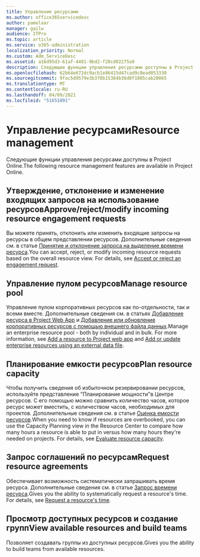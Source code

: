 ```yaml
---
title: Управление ресурсами
ms.author: office365servicedesc
author: pamelaar
manager: gailw
audience: ITPro
ms.topic: article
ms.service: o365-administration
localization_priority: Normal
ms.custom: Adm_ServiceDesc
ms.assetid: a16d95d3-61af-4481-9bd2-f20cd02275a9
description: Следующие функции управления ресурсами доступны в Project Online.
ms.openlocfilehash: 62b64e672dc9acb1e86415d47cad9c8ead053330
ms.sourcegitcommit: 9fac5d9579e3b370b15384b36d0f1805cab20065
ms.translationtype: MT
ms.contentlocale: ru-RU
ms.lasthandoff: 04/09/2021
ms.locfileid: "51651091"
---
```

# <a name="resource-management"></a><span data-ttu-id="a4f00-103">Управление ресурсами</span><span class="sxs-lookup"><span data-stu-id="a4f00-103">Resource management</span></span>

<span data-ttu-id="a4f00-104">Следующие функции управления ресурсами доступны в Project Online.</span><span class="sxs-lookup"><span data-stu-id="a4f00-104">The following resource management features are available in Project Online.</span></span>
  
## <a name="approverejectmodify-incoming-resource-engagement-requests"></a><span data-ttu-id="a4f00-105">Утверждение, отклонение и изменение входящих запросов на использование ресурсов</span><span class="sxs-lookup"><span data-stu-id="a4f00-105">Approve/reject/modify incoming resource engagement requests</span></span>

<span data-ttu-id="a4f00-p101">Вы можете принять, отклонить или изменить входящие запросы на ресурсы в общем представлении ресурсов. Дополнительные сведения см. в статье [Принятие и отклонение запроса на выделение времени ресурса](https://go.microsoft.com/fwlink/?LinkID=823659&amp;clcid=0x409).</span><span class="sxs-lookup"><span data-stu-id="a4f00-p101">You can accept, reject, or modify incoming resource requests based on the overall resource view. For details, see [Accept or reject an engagement request](https://go.microsoft.com/fwlink/?LinkID=823659&amp;clcid=0x409).</span></span>
  
## <a name="manage-resource-pool"></a><span data-ttu-id="a4f00-108">Управление пулом ресурсов</span><span class="sxs-lookup"><span data-stu-id="a4f00-108">Manage resource pool</span></span>

<span data-ttu-id="a4f00-p102">Управление пулом корпоративных ресурсов как по-отдельности, так и всеми вместе. Дополнительные сведения см. в статьях [Добавление ресурса в Project Web App](https://go.microsoft.com/fwlink/?LinkID=823660&amp;clcid=0x409) и [Добавление или обновление корпоративных ресурсов с помощью внешнего файла данных](https://go.microsoft.com/fwlink/?LinkID=823661&amp;clcid=0x409).</span><span class="sxs-lookup"><span data-stu-id="a4f00-p102">Manage an enterprise resource pool - both by individual and in bulk. For more information, see [Add a resource to Project web app](https://go.microsoft.com/fwlink/?LinkID=823660&amp;clcid=0x409) and [Add or update enterprise resources using an external data file](https://go.microsoft.com/fwlink/?LinkID=823661&amp;clcid=0x409).</span></span>
  
## <a name="plan-resource-capacity"></a><span data-ttu-id="a4f00-111">Планирование емкости ресурсов</span><span class="sxs-lookup"><span data-stu-id="a4f00-111">Plan resource capacity</span></span>

<span data-ttu-id="a4f00-p103">Чтобы получить сведения об избыточном резервировании ресурсов, используйте представление "Планирование мощности"в Центре ресурсов. С его помощью можно сравнить количество часов, которое ресурс может вместить, с количеством часов, необходимых для проектов. Дополнительные сведения см. в статье [Оценка емкости ресурсов](https://go.microsoft.com/fwlink/?LinkID=823662&amp;clcid=0x409).</span><span class="sxs-lookup"><span data-stu-id="a4f00-p103">When you need to know if resources are overbooked, you can use the Capacity Planning view in the Resource Center to compare how many hours a resource is able to put in versus how many hours they're needed on projects. For details, see [Evaluate resource capacity](https://go.microsoft.com/fwlink/?LinkID=823662&amp;clcid=0x409).</span></span>
  
## <a name="request-resource-agreements"></a><span data-ttu-id="a4f00-114">Запрос соглашений по ресурсам</span><span class="sxs-lookup"><span data-stu-id="a4f00-114">Request resource agreements</span></span>

<span data-ttu-id="a4f00-p104">Обеспечивает возможность систематически запрашивать время ресурса. Дополнительные сведения см. в статье [Запрос времени ресурса](https://go.microsoft.com/fwlink/?LinkID=823663&amp;clcid=0x409).</span><span class="sxs-lookup"><span data-stu-id="a4f00-p104">Gives you the ability to systematically request a resource's time. For details, see [Request a resource's time](https://go.microsoft.com/fwlink/?LinkID=823663&amp;clcid=0x409).</span></span>
  
## <a name="view-available-resources-and-build-teams"></a><span data-ttu-id="a4f00-117">Просмотр доступных ресурсов и создание групп</span><span class="sxs-lookup"><span data-stu-id="a4f00-117">View available resources and build teams</span></span>

<span data-ttu-id="a4f00-118">Позволяет создавать группы из доступных ресурсов.</span><span class="sxs-lookup"><span data-stu-id="a4f00-118">Gives you the ability to build teams from available resources.</span></span>
  